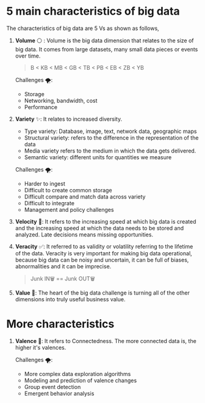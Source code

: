 # 5 main characteristics of big data

The characteristics of big data are 5 Vs as shown as follows,

1. **Volume** ⚪ : Volume is the big data dimension that relates to the size of big data. It comes from large datasets, many small data pieces or events over time.
    > B < KB < MB < GB < TB < PB < EB < ZB < YB

    Challenges 🌪:
    
    - Storage
    - Networking, bandwidth, cost
    - Performance

2. **Variety** ✨: It relates to increased diversity.

    - Type variety: Database, image, text, network data, geographic maps
    - Structural variety: refers to the difference in the representation of the data
    - Media variety refers to the medium in which the data gets delivered.
    - Semantic variety: different units for quantities we measure

    Challenges 🌪:

    - Harder to ingest
    - Difficult to create common storage
    - Difficult compare and match data across variety
    - Difficult to integrate
    - Management and policy challenges

3. **Velocity** 🚀: It refers to the increasing speed at which big data is created and the increasing speed at which the data needs to be stored and analyzed. Late decisions means missing opportunities.

4. **Veracity** ✅: It referred to as validity or volatility referring to the lifetime of the data. Veracity is very important for making big data operational, because big data can be noisy and uncertain, it can be full of biases, abnormalities and it can be imprecise. 

    > Junk IN🗑 == Junk OUT🗑


5. **Value** 💎: The heart of the big data challenge is turning all of the other dimensions into truly useful business value.

# More characteristics
1. **Valence** 🌉: It refers to Connectedness. The more connected data is, the higher it's valences.

    Challenges 🌪:
    - More complex data exploration algorithms 
    - Modeling and prediction of valence changes
    - Group event detection
    - Emergent behavior analysis

